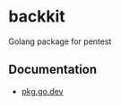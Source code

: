 # backkit
Golang package for pentest

## Documentation
- [pkg.go.dev](https://pkg.go.dev/github.com/iIIusi0n/backkit)

